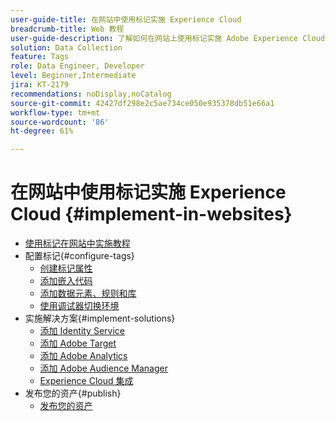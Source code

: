 ```yaml
---
user-guide-title: 在网站中使用标记实施 Experience Cloud
breadcrumb-title: Web 教程
user-guide-description: 了解如何在网站上使用标记实施 Adobe Experience Cloud 解决方案。
solution: Data Collection
feature: Tags
role: Data Engineer, Developer
level: Beginner,Intermediate
jira: KT-2179
recommendations: noDisplay,noCatalog
source-git-commit: 42427df298e2c5ae734ce050e935378db51e66a1
workflow-type: tm+mt
source-wordcount: '86'
ht-degree: 61%

---
```



# 在网站中使用标记实施 Experience Cloud {#implement-in-websites}

+ [使用标记在网站中实施教程](overview.md)
+ 配置标记{#configure-tags}
   + [创建标记属性](create-a-property.md)
   + [添加嵌入代码](add-embed-code.md)
   + [添加数据元素、规则和库](add-data-elements-rules.md)
   + [使用调试器切换环境](switch-environments.md)
+ 实施解决方案{#implement-solutions}
   + [添加 Identity Service](id-service.md)
   + [添加 Adobe Target](target.md)
   + [添加 Adobe Analytics](analytics.md)
   + [添加 Adobe Audience Manager](audience-manager.md)
   + [Experience Cloud 集成](integrations.md)
+ 发布您的资产{#publish}
   + [发布您的资产](publish.md)
